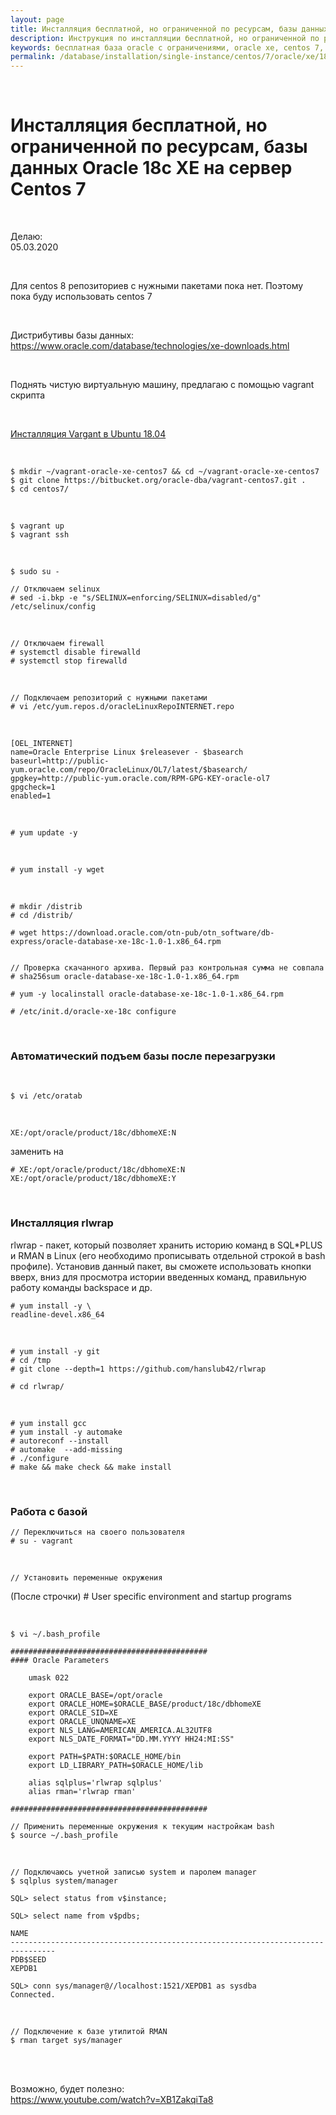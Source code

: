 ```yaml
---
layout: page
title: Инсталляция бесплатной, но ограниченной по ресурсам, базы данных Oracle 18c XE на сервер Centos 7
description: Инструкция по инсталляции бесплатной, но ограниченной по ресурсам, базы данных Oracle 18c XE на сервер Centos 7
keywords: бесплатная база oracle с ограничениями, oracle xe, centos 7, инсталляция
permalink: /database/installation/single-instance/centos/7/oracle/xe/18c/
---
```


<br/>

# Инсталляция бесплатной, но ограниченной по ресурсам, базы данных Oracle 18c XE на сервер Centos 7

<br/>

Делаю:  
05.03.2020

<br/>

Для centos 8 репозиториев с нужными пакетами пока нет. Поэтому пока буду использовать centos 7

<br/>

Дистрибутивы базы данных:  
https://www.oracle.com/database/technologies/xe-downloads.html


<br/>

Поднять чистую виртуальную машину, предлагаю с помощью vagrant скрипта

<br/>

<a href="https://sysadm.ru/linux/virtual/vagrant/install/ubuntu/">Инсталляция Vargant в Ubuntu 18.04</a>

<br/>


	$ mkdir ~/vagrant-oracle-xe-centos7 && cd ~/vagrant-oracle-xe-centos7
	$ git clone https://bitbucket.org/oracle-dba/vagrant-centos7.git .
	$ cd centos7/

<br/>

	$ vagrant up
	$ vagrant ssh 

<br/>

	$ sudo su -

	// Отключаем selinux
	# sed -i.bkp -e "s/SELINUX=enforcing/SELINUX=disabled/g" /etc/selinux/config


<br/>

	// Отключаем firewall
	# systemctl disable firewalld
	# systemctl stop firewalld

<br/>

	// Подключаем репозиторий с нужными пакетами
	# vi /etc/yum.repos.d/oracleLinuxRepoINTERNET.repo

<br/>


```
[OEL_INTERNET]
name=Oracle Enterprise Linux $releasever - $basearch
baseurl=http://public-yum.oracle.com/repo/OracleLinux/OL7/latest/$basearch/
gpgkey=http://public-yum.oracle.com/RPM-GPG-KEY-oracle-ol7
gpgcheck=1
enabled=1
```

<br/>

    # yum update -y

<br/>

	# yum install -y wget

<br/>

	# mkdir /distrib
	# cd /distrib/

	# wget https://download.oracle.com/otn-pub/otn_software/db-express/oracle-database-xe-18c-1.0-1.x86_64.rpm


	// Проверка скачанного архива. Первый раз контрольная сумма не совпала
	# sha256sum oracle-database-xe-18c-1.0-1.x86_64.rpm 

	# yum -y localinstall oracle-database-xe-18c-1.0-1.x86_64.rpm 

	# /etc/init.d/oracle-xe-18c configure


<br/>

### Автоматический подъем базы после перезагрузки

<br/>

	$ vi /etc/oratab


<br/>

	XE:/opt/oracle/product/18c/dbhomeXE:N

заменить на

	# XE:/opt/oracle/product/18c/dbhomeXE:N
	XE:/opt/oracle/product/18c/dbhomeXE:Y



<br/>

### Инсталляция rlwrap

rlwrap - пакет, который позволяет хранить историю команд в SQL*PLUS и RMAN в Linux (его необходимо прописывать отдельной строкой в bash профиле). Установив данный пакет, вы сможете использовать кнопки вверх, вниз для просмотра истории введенных команд, правильную работу команды backspace и др.

	# yum install -y \
	readline-devel.x86_64

<br/>

    # yum install -y git
    # cd /tmp
    # git clone --depth=1 https://github.com/hanslub42/rlwrap

    # cd rlwrap/

<br/>

	# yum install gcc
    # yum install -y automake
    # autoreconf --install
    # automake  --add-missing
    # ./configure
    # make && make check && make install

<br/>

### Работа с базой

	// Переключиться на своего пользователя
	# su - vagrant


<br/>

	// Установить переменные окружения

(После строчки) # User specific environment and startup programs

<br/>

	$ vi ~/.bash_profile

```
############################################
#### Oracle Parameters

    umask 022
       
    export ORACLE_BASE=/opt/oracle
    export ORACLE_HOME=$ORACLE_BASE/product/18c/dbhomeXE
    export ORACLE_SID=XE
    export ORACLE_UNQNAME=XE
    export NLS_LANG=AMERICAN_AMERICA.AL32UTF8
    export NLS_DATE_FORMAT="DD.MM.YYYY HH24:MI:SS"

    export PATH=$PATH:$ORACLE_HOME/bin
    export LD_LIBRARY_PATH=$ORACLE_HOME/lib

	alias sqlplus='rlwrap sqlplus'
    alias rman='rlwrap rman'

############################################
```

	// Применить переменные окружения к текущим настройкам bash
    $ source ~/.bash_profile

<br/>

	// Подключаюсь учетной записью system и паролем manager
	$ sqlplus system/manager

	SQL> select status from v$instance;

	SQL> select name from v$pdbs;

	NAME
	--------------------------------------------------------------------------------
	PDB$SEED
	XEPDB1

	SQL> conn sys/manager@//localhost:1521/XEPDB1 as sysdba
	Connected.

<br/>

	// Подключение к базе утилитой RMAN
	$ rman target sys/manager



<br/>
<br/>

Возможно, будет полезно:  
https://www.youtube.com/watch?v=XB1ZakqiTa8
